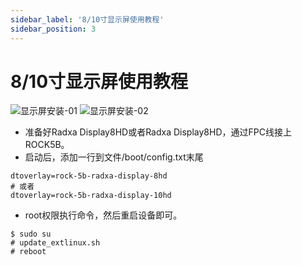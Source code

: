 ```yaml
---
sidebar_label: '8/10寸显示屏使用教程'
sidebar_position: 3
---
```



# 8/10寸显示屏使用教程

![显示屏安装-01](/zh/img/rock5b/display-8hd-01.png)
![显示屏安装-02](/zh/img/rock5b/display-8hd-02.png)
- 准备好Radxa Display8HD或者Radxa Display8HD，通过FPC线接上ROCK5B。
- 启动后，添加一行到文件/boot/config.txt末尾
```
dtoverlay=rock-5b-radxa-display-8hd
# 或者
dtoverlay=rock-5b-radxa-display-10hd
```
- root权限执行命令，然后重启设备即可。
```
$ sudo su
# update_extlinux.sh
# reboot
```
